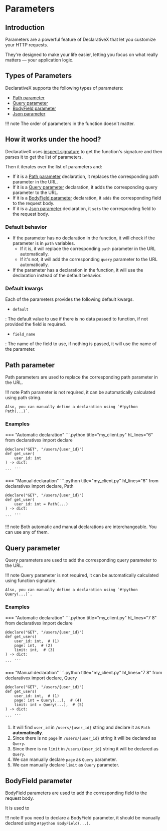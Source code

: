 # Parameters 

## Introduction

Parameters are a powerful feature of DeclarativeX that let you customize your HTTP requests. 

They're designed to make your life easier, letting you focus on what really matters — your application logic.

## Types of Parameters

DeclarativeX supports the following types of parameters:

- [Path parameter](#path-parameter)
- [Query parameter](#query-parameter)
- [BodyField parameter](#body-field-parameter)
- [Json parameter](#json-parameter)


!!! note
    The order of parameters in the function doesn't matter.


## How it works under the hood?

DeclarativeX uses [inspect.signature](https://docs.python.org/3/library/inspect.html#inspect.signature) to get 
the function's signature and then parses it to get the list of parameters.

Then it iterates over the list of parameters and:

- If it is a [Path parameter](#path-parameter) declaration, it replaces the corresponding path parameter in the URL.
- If it is a [Query parameter](#query-parameter) declaration, it adds the corresponding query parameter to the URL.
- If it is a [BodyField parameter](#body-field-parameter) declaration, it `adds` the corresponding field to the request body.
- If it is a [Json parameter](#json-parameter) declaration, it `sets` the corresponding field to the request body.


### Default behavior

- If the parameter has no declaration in the function, it will check if the parameter is in `path` variables. 
    - If it is, it will replace the corresponding `path` parameter in the URL automatically.
    - If it's not, it will add the corresponding `query` parameter to the URL automatically.
- If the parameter has a declaration in the function, it will use the declaration instead of the default behavior.


### Default kwargs

Each of the parameters provides the following default kwargs.

- `default`

:   The default value to use if there is no data passed to function, if not provided the field is required.

- `field_name`

:   The name of the field to use, if nothing is passed, it will use the name of the parameter.

## Path parameter

Path parameters are used to replace the corresponding path parameter in the URL.

!!! note
    Path parameter is not required, it can be automatically calculated using path string.

    Also, you can manually define a declaration using `#!python Path(...)`.

### Examples


=== "Automatic declaration"
    ```.python title="my_client.py" hl_lines="6"
    from declarativex import declare
    
    
    @declare("GET", "/users/{user_id}")
    def get_user(
        user_id: int
    ) -> dict:
        ...
    ```

=== "Manual declaration"
    ```.python title="my_client.py" hl_lines="6"
    from declarativex import declare, Path
    
    
    @declare("GET", "/users/{user_id}")
    def get_user(
        user_id: int = Path(...)
    ) -> dict:
        ...
    ```

!!! note
    Both automatic and manual declarations are interchangeable. You can use any of them.


## Query parameter

Query parameters are used to add the corresponding query parameter to the URL.

!!! note
    Query parameter is not required, it can be automatically calculated using function signature.

    Also, you can manually define a declaration using `#!python Query(...)`.

### Examples

<div class="annotate" markdown>

=== "Automatic declaration"
    ```.python title="my_client.py" hl_lines="7 8"
    from declarativex import declare
    
    
    @declare("GET", "/users/{user_id}")
    def get_users(
        user_id: int,  # (1)
        page: int,  # (2)
        limit: int,  # (3)
    ) -> dict:
        ...
    ```

=== "Manual declaration"
    ```.python title="my_client.py" hl_lines="7 8"
    from declarativex import declare, Query

    
    @declare("GET", "/users/{user_id}")
    def get_users(
        user_id: int,  # (1)
        page: int = Query(...),  # (4)
        limit: int = Query(...),  # (5)
    ) -> dict:
        ...
    ```

</div>

1.  It will find `user_id` in `/users/{user_id}` string and declare it as `Path` **automatically**.
2.  Since there is no `page` in `/users/{user_id}` string it will be declared as `Query`.
3.  Since there is no `limit` in `/users/{user_id}` string it will be declared as `Query`.
4.  We can manually declare `page` as `Query` parameter.
5.  We can manually declare `limit` as `Query` parameter.


## BodyField parameter

BodyField parameters are used to add the corresponding field to the request body.

It is used to 

!!! note
    If you need to declare a BodyField parameter, it should be manually declared using `#!python BodyField(...)`.



